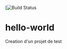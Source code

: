 [![Build Status](https://travis-ci.org/fralin/hello-world.svg?branch=master)

# hello-world
Creation d'un projet de test
